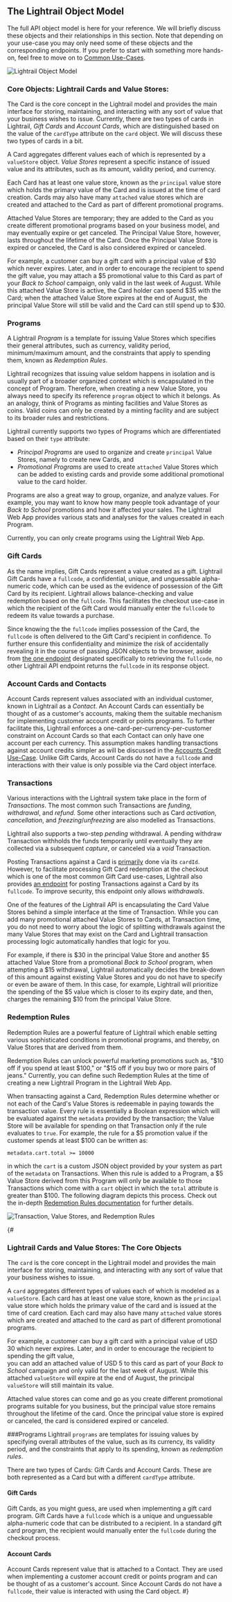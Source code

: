 <a name="object-model-anchor"></a>
## The Lightrail Object Model
The full API object model is here for your reference. We will briefly discuss these objects and their relationships in this section. Note that depending on your use-case you may only need some of these objects and the corresponding endpoints. If you prefer to start with something more hands-on, feel free to move on to [Common Use-Cases](#use-cases-anchor).   


![Lightrail Object Model](https://giftbit.github.io/Lightrail-API-Docs/assets/lightrail-objects.svg)

### Core Objects: Lightrail Cards and Value Stores: 

The Card is the core concept in the Lightrail model and provides the main interface for storing, maintaining, and interacting with any sort of value that your business wishes to issue. Currently, there are two types of cards in Lightrail, _Gift Cards_ and _Account Cards_, which are distinguished based on the value of the `cardType` attribute on the `card` object. We will discuss these two types of cards in a bit.

A Card aggregates different values each of which is represented by a `valueStore` object. _Value Stores_ represent a specific instance of issued value and its attributes, such as its amount, validity period, and currency.

Each Card has at least one value store, known as the `principal` value store which holds the primary value of the Card and is issued at the time of card creation. Cards may also have many `attached` value stores which are created and attached to the Card as part of different promotional programs. 

Attached Value Stores are temporary; they are added to the Card as you create different promotional programs based on your business model, and may eventually expire or get canceled. The Principal Value Store, however, lasts throughout the lifetime of the Card. Once the Principal Value Store is expired or canceled, the Card is also considered expired or canceled.

For example, a customer can buy a gift card with a principal value of $30 which never expires. Later, and in order to encourage the recipient to spend the gift value,  you may attach a $5 promotional value to this Card as part of your _Back to School_ campaign, only valid in the last week of August. While this attached Value Store is active, the Card holder can spend $35 with the Card; when the attached Value Store expires at the end of August, the principal Value Store will still be valid and the Card can still spend up to $30.


### Programs
A Lightrail _Program_ is a template for issuing Value Stores which specifies their general attributes, such as currency, validity period, minimum/maximum amount, and the constraints that apply to spending them, known as _Redemption Rules_. 

Lightrail recognizes that issuing value seldom happens in isolation and is usually part of a broader organized context which is encapsulated in the concept of Program. Therefore, when creating a new Value Store, you always need to specify its reference  `program` object to which it belongs. As an analogy, think of Programs as minting facilities and Value Stores as coins. Valid coins can only be created by a minting facility and are subject to its broader rules and restrictions.

Lightrail currently supports two types of Programs which are differentiated based on their `type` attribute: 

- _Principal Programs_ are used to organize and create  `principal` Value Stores, namely to create new Cards, and
- _Promotional Programs_ are used to create `attached` Value Stores which can be added to existing cards and provide some additional promotional value to the card holder.

Programs are also a great way to group, organize, and analyze values. For example, you may want to know how many people took advantage of your _Back to School_ promotions and how it affected your sales. The Lightrail Web App provides various stats and analyses for the values created in each Program. 

Currently, you can only create programs using the Lightrail Web App.

### Gift Cards 

As the name implies, Gift Cards represent a value created as a gift. Lightrail Gift Cards have a `fullcode`,  a confidential, unique, and unguessable alpha-numeric code, which can be used as the evidence of possession of the Gift Card by its recipient. Lightrail allows balance-checking and value redemption based on the `fullcode`. This facilitates the checkout use-case in which the recipient of the Gift Card would manually enter the `fullcode` to redeem its value towards a purchase.

Since knowing the the `fullcode` implies possession of the Card, the `fullcode` is often delivered to the Gift Card's recipient in confidence. To further ensure this confidentiality and minimize the risk of accidentally revealing it in the course of passing JSON objects to the browser, aside from [the one endpoint](#get-fullcode-anchor) designated specifically to retrieving the `fullcode`, no other Lightrail API endpoint returns the `fullcode` in its response object.   

### Account Cards and Contacts 
Account Cards represent values associated with an individual customer, known in Lightrail as a _Contact_. An Account Cards can essentially be thought of as a customer's accounts, making them the suitable mechanism for implementing customer account credit or points programs. To further facilitate this, Lightrail enforces a one-card-per-currency-per-customer constraint on Account Cards so that each Contact can only have one account per each currency. This assumption makes handling transactions against account credits simpler as will be discussed in the [Accounts Credit Use-Case](#use-cases-account-credits-anchor).
Unlike Gift Cards, Account Cards do not have a `fullcode` and interactions with their value is only possible via the Card object interface.

### Transactions

Various interactions with the Lightrail system take place in the form of _Transactions_. The most common such Transactions are _funding_, _withdrawal_, and _refund_. Some other interactions such as Card _activation_, _cancellation_, and _freezing_/_unfreezing_ are also modelled as Transactions.

Lightrail also supports a two-step _pending_ withdrawal. A pending withdraw Transaction withholds the funds temporarily until eventually they are collected via a subsequent _capture_, or canceled via a _void_ Transaction. 

Posting Transactions against a Card is [primarily](#post-transaction-by-cardid-anchor) done via its `cardId`. However, to facilitate processing Gift Card redemption at the checkout which is one of the most common Gift Card use-cases, Lightrail also provides [an endpoint](#post-transaction-by-fullcode-anchor) for posting Transactions against a Card by its `fullcode`. To improve security, this endpoint only allows _withdrawals_.

One of the features of the Lightrail API is encapsulating the Card Value Stores behind a simple interface at the time of Transaction. While you can add many promotional attached Value Stores to Cards, at Transaction time, you do not need to worry about the logic of splitting withdrawals against the many Value Stores that may exist on the Card and Lightrail transaction processing logic automatically handles that logic for you. 

For example, if there is $30 in the principal Value Store and another $5 attached Value Store from a promotional _Back to School_ program, when attempting a $15 withdrawal, Lightrail automatically decides the break-down of this amount against existing Value Stores and you do not have to specify or even be aware of them. In this case, for example, Lightrail will prioritize the spending of the $5 value which is closer to its expiry date, and then, charges the remaining $10 from the principal Value Store.  

### Redemption Rules

Redemption Rules are a powerful feature of Lightrail which enable setting various sophisticated conditions in promotional programs, and thereby, on Value Stores that are derived from them. 

Redemption Rules can unlock powerful marketing promotions such as, "$10 off if you spend at least $100," or "$15 off if you buy two or more pairs of jeans." Currently, you can define such Redemption Rules at the time of creating a new Lightrail Program in the Lightrail Web App. 

When transacting against a Card, Redemption Rules determine whether or not each of the Card's Value Stores is redeemable in paying towards the transaction value. Every rule is essentially a Boolean expression which will be evaluated against the `metadata` provided by the transaction; the Value Store will be available for spending on that Transaction only if the rule evaluates to `true`. For example, the rule for a $5 promotion value if the customer spends at least $100 can be written as:

`metadata.cart.total >= 10000` 

in which the `cart` is a custom JSON object provided by your system as part of the `metadata` on Transactions. When this rule is added to a Program, a $5 Value Store derived from this Program will only be available to those Transactions which come with a `cart` object in which the `total` attribute is greater than $100. The following diagram depicts this process. Check out the in-depth <a href="https://github.com/Giftbit/Lightrail-API-Docs/blob/master/feature-deep-dive/RedemptionRules.md" target="_blank">Redemption Rules documentation</a> for further details.

![Transaction, Value Stores, and Redemption Rules](https://giftbit.github.io/Lightrail-API-Docs/assets/transaction-valuestores.svg)


{#

### Lightrail Cards and Value Stores: The Core Objects

The `card` is the core concept in the Lightrail model and provides the main interface for 
storing, maintaining, and interacting with any sort of value that your business wishes to issue.

A `card` aggregates different types of values each of which is modeled as a `valueStore`. 
Each card has at least one value store, known as the `principal` value store which holds the primary 
value of the card and is issued at the time of card creation. Each card may also have many `attached` value stores 
which are created and attached to the card as part of different promotional programs.

For example, a customer can buy a gift card with a principal value of USD 30 which never expires. 
Later, and in order to encourage the recipient to spending the gift value,  
you can add an attached value of USD 5 to this card as part of your _Back to School_ campaign and 
only valid for the last week of August. 
While this attached `valueStore` will expire at the end of August, the principal `valueStore`
will still maintain its value.   

Attached value stores can come and go as you create different promotional programs suitable 
for you business, but the principal value store remains throughout the lifetime of the card. 
Once the principal value store is expired or canceled, the card is considered expired or canceled.

###Programs
Lightrail `programs` are templates for issuing values by specifying overall attributes 
of the value, such as its currency, its validity period, and the constraints that apply to its spending, known as 
_redemption rules_.

There are two types of Cards: Gift Cards and Account Cards. 
These are both represented as a Card but with a different `cardType` attribute. 

#### Gift Cards

Gift Cards, as you might guess, are used when implementing a gift card program. Gift Cards have a `fullcode` which is a unique and unguessable alpha-numeric code that can be distributed to a recipient. 
In a standard gift card program, the recipient would manually enter the `fullcode` during the checkout process.

#### Account Cards

Account Cards represent value that is attached to a Contact. 
They are used when implementing a customer account credit or points program and can be thought of as a customer's account.
Since Account Cards do not have a `fullcode`, their value is interacted with using the Card object. 
#}